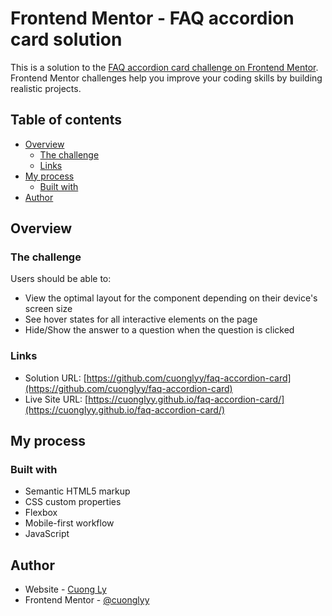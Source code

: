 # Frontend Mentor - FAQ accordion card solution

This is a solution to the [FAQ accordion card challenge on Frontend Mentor](https://www.frontendmentor.io/challenges/faq-accordion-card-XlyjD0Oam). Frontend Mentor challenges help you improve your coding skills by building realistic projects. 

## Table of contents

- [Overview](#overview)
  - [The challenge](#the-challenge)
  - [Links](#links)
- [My process](#my-process)
  - [Built with](#built-with)
- [Author](#author)

## Overview

### The challenge

Users should be able to:

- View the optimal layout for the component depending on their device's screen size
- See hover states for all interactive elements on the page
- Hide/Show the answer to a question when the question is clicked

### Links

- Solution URL: [https://github.com/cuonglyy/faq-accordion-card](https://github.com/cuonglyy/faq-accordion-card)
- Live Site URL: [https://cuonglyy.github.io/faq-accordion-card/](https://cuonglyy.github.io/faq-accordion-card/)

## My process

### Built with

- Semantic HTML5 markup
- CSS custom properties
- Flexbox
- Mobile-first workflow
- JavaScript


## Author

- Website - [Cuong Ly](https://www.lyqcuong.com/)
- Frontend Mentor - [@cuonglyy](https://www.frontendmentor.io/profile/cuonglyy)


